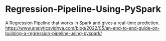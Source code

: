 # Regression-Pipeline-Using-PySpark
A Regression Pipeline that works in Spark and gives a real-time prediction.
https://www.analyticsvidhya.com/blog/2022/05/an-end-to-end-guide-on-building-a-regression-pipeline-using-pyspark/

